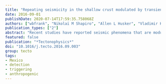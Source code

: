 ```yaml
---
title: "Repeating seismicity in the shallow crust modulated by transient stress perturbations"
date: 2016-09-01
publishDate: 2020-07-14T17:59:35.758068Z
authors: ["wbfrank", "Nikolaï M Shapiro", "Allen L Husker", "Vladimir Kostoglodov", "Michel Campillo"]
publication_types: ["2"]
abstract: "Recent studies have reported seismic phenomena that are modulated by small stress perturbations ($∼$ 10 kPa), revealing their critically stressed nature. Such observations have been principally limited to plate interfaces with their occurrence linked to high fluid pore-pressure. In this study, we report observations of nine repeating seismic sources in the shallow crust in Guerrero, Mexico that emit events at rates comparable to other seismic phenomena in low stress environments. Testing their susceptibility to small stress perturbations, we find that all nine sources appear to be modulated by mining activity, tides, and a large slow slip event ($M_w$ 7.5). Our results suggest that the fault conditions necessary for low effective stress seismicity can occur away from plate interfaces."
featured: false
publication: "*Tectonophysics*"
doi: "10.1016/j.tecto.2016.09.003"
group: tecto
tags:
- Mexico
- detection
- triggering
- anthropogenic
---
```


